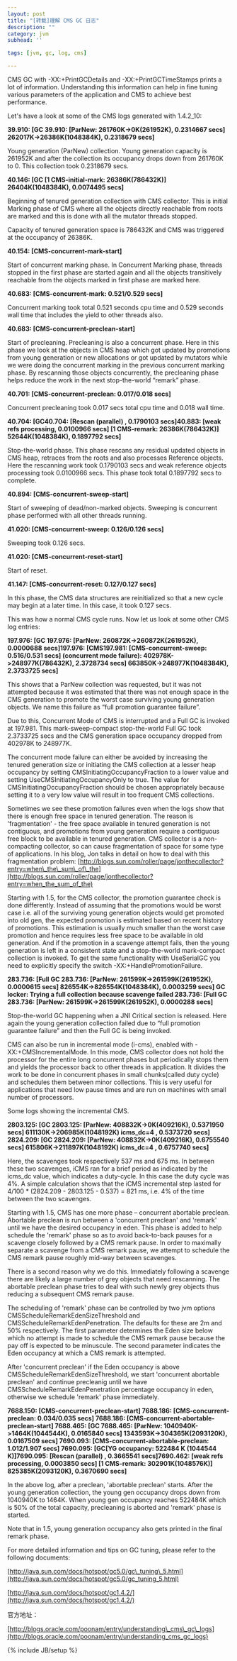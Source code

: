```yaml
---
layout: post
title: "[转载]理解 CMS GC 日志"
description: ""
category: jvm
subhead: ''

tags: [jvm, gc, log, cms]

---
```


CMS GC with -XX:+PrintGCDetails and -XX:+PrintGCTimeStamps prints a lot
of information. Understanding this information can help in fine tuning
various parameters of the application and CMS to achieve best
performance.

Let's have a look at some of the CMS logs generated with 1.4.2\_10:

**39.910: [GC 39.910: [ParNew: 261760K-\>0K(261952K), 0.2314667 secs]
262017K-\>26386K(1048384K), 0.2318679 secs]**

Young generation (ParNew) collection. Young generation capacity is
261952K and after the collection its occupancy drops down from 261760K
to 0. This collection took 0.2318679 secs.

**40.146: [GC [1 CMS-initial-mark: 26386K(786432K)] 26404K(1048384K),
0.0074495 secs]**

Beginning of tenured generation collection with CMS collector. This is
initial Marking phase of CMS where all the objects directly reachable
from roots are marked and this is done with all the mutator threads
stopped.

Capacity of tenured generation space is 786432K and CMS was triggered at
the occupancy of 26386K.

**40.154: [CMS-concurrent-mark-start]**

Start of concurrent marking phase. 
 In Concurrent Marking phase, threads stopped in the first phase are
started again and all the objects transitively reachable from the
objects marked in first phase are marked here.

**40.683: [CMS-concurrent-mark: 0.521/0.529 secs]**

Concurrent marking took total 0.521 seconds cpu time and 0.529 seconds
wall time that includes the yield to other threads also.

**40.683: [CMS-concurrent-preclean-start]**

Start of precleaning. 
 Precleaning is also a concurrent phase. Here in this phase we look at
the objects in CMS heap which got updated by promotions from young
generation or new allocations or got updated by mutators while we were
doing the concurrent marking in the previous concurrent marking phase.
By rescanning those objects concurrently, the precleaning phase helps
reduce the work in the next stop-the-world “remark” phase.

**40.701: [CMS-concurrent-preclean: 0.017/0.018 secs]**

Concurrent precleaning took 0.017 secs total cpu time and 0.018 wall
time.

**40.704: [GC40.704: [Rescan (parallel) , 0.1790103 secs]40.883: [weak
refs processing, 0.0100966 secs] [1 CMS-remark: 26386K(786432K)]
52644K(1048384K), 0.1897792 secs]**

Stop-the-world phase. This phase rescans any residual updated objects in
CMS heap, retraces from the roots and also processes Reference objects.
Here the rescanning work took 0.1790103 secs and weak reference objects
processing took 0.0100966 secs. This phase took total 0.1897792 secs to
complete.

**40.894: [CMS-concurrent-sweep-start]**

Start of sweeping of dead/non-marked objects. Sweeping is concurrent
phase performed with all other threads running.

**41.020: [CMS-concurrent-sweep: 0.126/0.126 secs]**

Sweeping took 0.126 secs.

**41.020: [CMS-concurrent-reset-start]**

Start of reset.

**41.147: [CMS-concurrent-reset: 0.127/0.127 secs]**

In this phase, the CMS data structures are reinitialized so that a new
cycle may begin at a later time. In this case, it took 0.127 secs.

This was how a normal CMS cycle runs. Now let us look at some other CMS
log entries:

**197.976: [GC 197.976: [ParNew: 260872K-\>260872K(261952K), 0.0000688
secs]197.976: [CMS197.981: [CMS-concurrent-sweep: 0.516/0.531 secs]
 (concurrent mode failure): 402978K-\>248977K(786432K), 2.3728734 secs]
663850K-\>248977K(1048384K), 2.3733725 secs]**

This shows that a ParNew collection was requested, but it was not
attempted because it was estimated that there was not enough space in
the CMS generation to promote the worst case surviving young generation
objects. We name this failure as “full promotion guarantee failure”.

Due to this, Concurrent Mode of CMS is interrupted and a Full GC is
invoked at 197.981. This mark-sweep-compact stop-the-world Full GC took
2.3733725 secs and the CMS generation space occupancy dropped from
402978K to 248977K.

The concurrent mode failure can either be avoided by increasing the
tenured generation size or initiating the CMS collection at a lesser
heap occupancy by setting CMSInitiatingOccupancyFraction to a lower
value and setting UseCMSInitiatingOccupancyOnly to true. The value for
CMSInitiatingOccupancyFraction should be chosen appropriately because
setting it to a very low value will result in too frequent CMS
collections.

Sometimes we see these promotion failures even when the logs show that
there is enough free space in tenured generation. The reason is
'fragmentation' - the free space available in tenured generation is not
contiguous, and promotions from young generation require a contiguous
free block to be available in tenured generation. CMS collector is a
non-compacting collector, so can cause fragmentation of space for some
type of applications. In his blog, Jon talks in detail on how to deal
with this fragmentation problem:
[http://blogs.sun.com/roller/page/jonthecollector?entry=when\_the\_sum\_of\_the](http://blogs.sun.com/roller/page/jonthecollector?entry=when_the_sum_of_the)

Starting with 1.5, for the CMS collector, the promotion guarantee check
is done differently. Instead of assuming that the promotions would be
worst case i.e. all of the surviving young generation objects would get
promoted into old gen, the expected promotion is estimated based on
recent history of promotions. This estimation is usually much smaller
than the worst case promotion and hence requires less free space to be
available in old generation. And if the promotion in a scavenge attempt
fails, then the young generation is left in a consistent state and a
stop-the-world mark-compact collection is invoked. To get the same
functionality with UseSerialGC you need to explicitly specify the switch
-XX:+HandlePromotionFailure.

**283.736: [Full GC 283.736: [ParNew: 261599K-\>261599K(261952K),
0.0000615 secs] 826554K-\>826554K(1048384K), 0.0003259 secs]
 GC locker: Trying a full collection because scavenge failed
 283.736: [Full GC 283.736: [ParNew: 261599K-\>261599K(261952K),
0.0000288 secs]**

Stop-the-world GC happening when a JNI Critical section is released.
Here again the young generation collection failed due to “full promotion
guarantee failure” and then the Full GC is being invoked.

CMS can also be run in incremental mode (i-cms), enabled with
-XX:+CMSIncrementalMode. In this mode, CMS collector does not hold the
processor for the entire long concurrent phases but periodically stops
them and yields the processor back to other threads in application. It
divides the work to be done in concurrent phases in small chunks(called
duty cycle) and schedules them between minor collections. This is very
useful for applications that need low pause times and are run on
machines with small number of processors.

Some logs showing the incremental CMS.

**2803.125: [GC 2803.125: [ParNew: 408832K-\>0K(409216K), 0.5371950
secs] 611130K-\>206985K(1048192K) icms\_dc=4 , 0.5373720 secs]\
 2824.209: [GC 2824.209: [ParNew: 408832K-\>0K(409216K), 0.6755540 secs]
615806K-\>211897K(1048192K) icms\_dc=4 , 0.6757740 secs]**

Here, the scavenges took respectively 537 ms and 675 ms. In between
these two scavenges, iCMS ran for a brief period as indicated by the
icms\_dc value, which indicates a duty-cycle. In this case the duty
cycle was 4%. A simple calculation shows that the iCMS incremental step
lasted for 4/100  \* (2824.209 - 2803.125 - 0.537) = 821 ms, i.e. 4% of
the time between the two scavenges.

Starting with 1.5, CMS has one more phase – concurrent abortable
preclean. Abortable preclean is run between a 'concurrent preclean' and
'remark' until we have the desired occupancy in eden. This phase is
added to help schedule the 'remark' phase so as to avoid back-to-back
pauses for a scavenge closely followed by a CMS remark pause. In order
to maximally separate a scavenge from a CMS remark pause, we attempt to
schedule the CMS remark pause roughly mid-way between scavenges.

There is a second reason why we do this. Immediately following a
scavenge there are likely a large number of grey objects that need
rescanning. The abortable preclean phase tries to deal with such newly
grey objects thus reducing a subsequent CMS remark pause.

The scheduling of 'remark' phase can be controlled by two jvm options
CMSScheduleRemarkEdenSizeThreshold and CMSScheduleRemarkEdenPenetration.
The defaults for these are 2m and 50% respectively. The first parameter
determines the Eden size below which no attempt is made to schedule the
CMS remark pause because the pay off is expected to be minuscule. The
second parameter indicates the Eden occupancy at which a CMS remark is
attempted.

After 'concurrent preclean' if the Eden occupancy is above
CMSScheduleRemarkEdenSizeThreshold, we start 'concurrent abortable
preclean' and continue precleanig until we have
CMSScheduleRemarkEdenPenetration percentage occupancy in eden, otherwise
we schedule 'remark' phase immediately.

**7688.150: [CMS-concurrent-preclean-start]
 7688.186: [CMS-concurrent-preclean: 0.034/0.035 secs]
 7688.186: [CMS-concurrent-abortable-preclean-start]
 7688.465: [GC 7688.465: [ParNew: 1040940K-\>1464K(1044544K), 0.0165840
secs] 1343593K-\>304365K(2093120K), 0.0167509 secs]
 7690.093: [CMS-concurrent-abortable-preclean: 1.012/1.907 secs]
 7690.095: [GC[YG occupancy: 522484 K (1044544 K)]7690.095: [Rescan
(parallel) , 0.3665541 secs]7690.462: [weak refs processing, 0.0003850
secs] [1 CMS-remark: 302901K(1048576K)] 825385K(2093120K), 0.3670690
secs]**

In the above log, after a preclean, 'abortable preclean' starts. After
the young generation collection, the young gen occupancy drops down from
1040940K to 1464K. When young gen occupancy reaches 522484K which is 50%
of the total capacity, precleaning is aborted and 'remark' phase is
started.

Note that in 1.5, young generation occupancy also gets printed in the
final remark phase.

For more detailed information and tips on GC tuning, please refer to the
following documents:

[http://java.sun.com/docs/hotspot/gc5.0/gc\_tuning\_5.html](http://java.sun.com/docs/hotspot/gc5.0/gc_tuning_5.html)

[http://java.sun.com/docs/hotspot/gc1.4.2/](http://java.sun.com/docs/hotspot/gc1.4.2/)

官方地址：

[http://blogs.oracle.com/poonam/entry/understanding\_cms\_gc\_logs](http://blogs.oracle.com/poonam/entry/understanding_cms_gc_logs)

{% include JB/setup %}